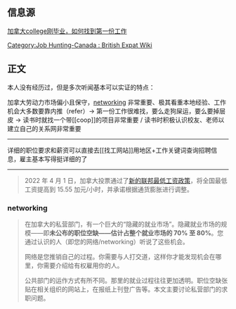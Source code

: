 
## 信息源

[加拿大college刚毕业，如何找到第一份工作](https://mp.weixin.qq.com/s/EIlDVYerAaTUcPe2fOnL3A)

[Category:Job Hunting-Canada : British Expat Wiki](https://britishexpats.com/wiki/Category:Job_Hunting-Canada)



## 正文

本人没有经历过，但是多次听闻基本可以实证的特点：

加拿大劳动力市场偏小且保守，[networking](https://britishexpats.com/wiki/Networking-Canada) 非常重要、极其看重本地经验、工作机会大多数要靠内推（refer）→ 第一份工作很难找，要么走狗屎运，要么要掉层皮 → 读书时就找一个带[[coop]]的项目非常重要 / 读书时积极认识校友、老师以建立自己的关系网非常重要
 
---

详细的职位要求和薪资可以直接去[[找工网站]]用地区+工作关键词查询招聘信息，雇主基本写得挺详细的了

---

> 2022 年 4 月 1 日，加拿大投票通过了[新的联邦最低工资政策](https://www.canada.ca/en/employment-social-development/news/2022/03/federal-minimum-wage-to-rise-to-1555-per-hour-on-april-1.html)，将全国最低工资提高到 15.55 加元/小时，并承诺根据通货膨胀进行调整。


### networking

> 在加拿大的私营部门，有一个巨大的“隐藏的就业市场”。隐藏就业市场的规模——即**未公布的职位空缺——估计占整个就业市场的 70% 至 80%**。您通过认识的人（即您的网络/networking）听说了这些机会。
> 
> 网络是您推销自己的过程。你需要与人打交道，这样你才能发现机会在哪里，你需要介绍给有权雇用你的人。
> 
> 公共部门的运作方式有所不同。那里的就业过程往往更加透明。职位空缺张贴在相关组织的网站上，在报纸上刊登广告等。本文主要讨论私营部门的求职问题。